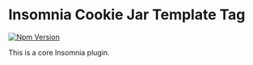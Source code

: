 # Insomnia Cookie Jar Template Tag

[![Npm Version](https://img.shields.io/npm/v/insomnia-plugin-cookie-jar.svg)](https://www.npmjs.com/package/insomnia-plugin-cookie-jar)

This is a core Insomnia plugin.